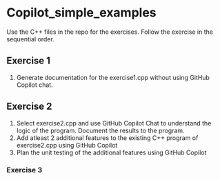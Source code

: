 # Copilot_simple_examples

Use the C++ files in the repo for the exercises. Follow the exercise in the sequential order.

## Exercise 1
1. Generate documentation for the exercise1.cpp without using GitHub Copilot chat.

## Exercise 2
1. Select exercise2.cpp and use GitHub Copilot Chat to understand the logic of the program. Document the results to the program.
2. Add atleast 2 additional features to the existing C++ program of exercise2.cpp using GitHub Copilot
3. Plan the unit testing of the additional features using GitHub Copilot

### Exercise 3




